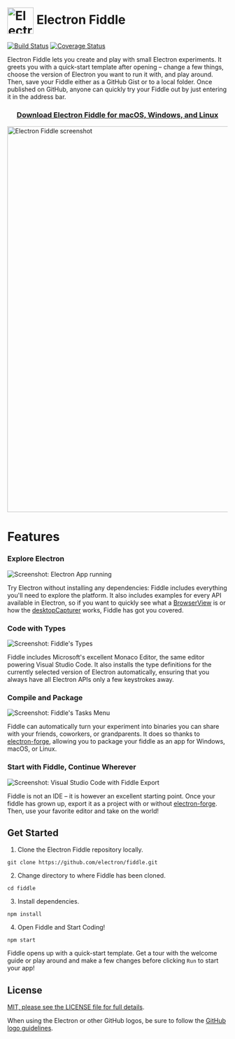 # <img src="https://user-images.githubusercontent.com/378023/49785546-4b7f7000-fd64-11e8-8033-a52c73a07fbf.png" width="60px" align="center" alt="Electron Fiddle icon"> Electron Fiddle

[![Build Status](https://travis-ci.org/electron/fiddle.svg?branch=master)](https://travis-ci.org/electron/fiddle) [![Coverage Status](https://coveralls.io/repos/github/electron/fiddle/badge.svg?branch=master)](https://coveralls.io/github/electron/fiddle?branch=master)

Electron Fiddle lets you create and play with small Electron experiments. It
greets you with a quick-start template after opening – change a few things,
choose the version of Electron you want to run it with, and play around. Then,
save your Fiddle either as a GitHub Gist or to a local folder. Once published
on GitHub, anyone can quickly try your Fiddle out by just entering it in the
address bar.

<h3 align="center">
  <a href="https://github.com/electron/fiddle/releases/latest">
  Download Electron Fiddle for macOS, Windows, and Linux
  </a>
</h3>

<img src="https://user-images.githubusercontent.com/1426799/52155868-d3357c80-2639-11e9-9496-fa97b1dc7897.jpg" width="880px" alt="Electron Fiddle screenshot">

# Features

### Explore Electron

![Screenshot: Electron App running](https://user-images.githubusercontent.com/1426799/52155856-c0bb4300-2639-11e9-9962-a6354d08dc5a.jpg)

Try Electron without installing any dependencies: Fiddle includes everything
you'll need to explore the platform. It also includes examples for every API
available in Electron, so if you want to quickly see what a
[BrowserView][BrowserView] is or how the [desktopCapturer][desktopCapturer]
works, Fiddle has got you covered.

### Code with Types

![Screenshot: Fiddle's Types](https://user-images.githubusercontent.com/1426799/43874324-10e46eae-9b40-11e8-962b-8c793d73c259.png)

Fiddle includes Microsoft's excellent Monaco Editor, the same editor powering
Visual Studio Code. It also installs the type definitions for the currently
selected version of Electron automatically, ensuring that you always have
all Electron APIs only a few keystrokes away.

### Compile and Package

![Screenshot: Fiddle's Tasks Menu](https://user-images.githubusercontent.com/1426799/52155857-c0bb4300-2639-11e9-8776-e05dc528439c.png)

Fiddle can automatically turn your experiment into binaries you can share with
your friends, coworkers, or grandparents. It does so thanks to
[electron-forge][electron-forge], allowing you to package your fiddle as an
app for Windows, macOS, or Linux.

### Start with Fiddle, Continue Wherever

![Screenshot: Visual Studio Code with Fiddle Export](https://user-images.githubusercontent.com/1426799/43874411-9cfd5946-9b40-11e8-8797-dd4138e31933.png)

Fiddle is not an IDE – it is however an excellent starting point. Once your
fiddle has grown up, export it as a project with or without
[electron-forge][electron-forge]. Then, use your favorite editor and take on
the world!

## Get Started

1. Clone the Electron Fiddle repository locally.

```
git clone https://github.com/electron/fiddle.git
```

2. Change directory to where Fiddle has been cloned.

```
cd fiddle
```

3. Install dependencies.

```
npm install
```

4. Open Fiddle and Start Coding!

```
npm start
```

Fiddle opens up with a quick-start template. Get a tour with the welcome guide or play around and make a few changes before clicking `Run` to start your app!

## License

[MIT, please see the LICENSE file for full details](https://github.com/electron/fiddle/blob/master/LICENSE.md).

When using the Electron or other GitHub logos, be sure to follow the [GitHub
logo guidelines](https://github.com/logos).

[BrowserView]: https://electronjs.org/docs/api/browser-view
[desktopCapturer]: https://electronjs.org/docs/api/desktop-capturer
[electron-forge]:  https://electronforge.io/
